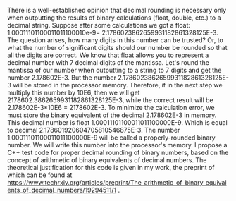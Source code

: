 
There is a well-established opinion that decimal rounding is necessary only when outputting the results of binary calculations (float, double, etc.) to a decimal string. Suppose after some calculations we got a float: 1.00011101100011011100010e-9= 2.1786023862659931182861328125E-3. The question arises, how many digits in this number can be trusted? Or, to what the number of significant digits should our number be rounded so that all the digits are correct. We know that float allows you to represent a decimal number with 7 decimal digits of the mantissa. Let's round the mantissa of our number when outputting to a string to 7 digits and get the number 2.178602E-3. But the number 2.1786023862659931182861328125E-3 will be stored in the processor memory. Therefore, if in the next step we multiply this number by 10E6, then we will get 2178602.3862659931182861328125E-3, while the correct result will be 2.178602E-3*10E6 = 2178602E-3. To minimize the calculation error, we must store the binary equivalent of the decimal 2.178602E-3 in memory. This decimal number is float 1.00011101100011011100000E-9. Which is equal to decimal 2.178601920604705810546875E-3. The number 1.00011101100011011100000E-9 will be called a properly-rounded binary number. We will write this number into the processor's memory.
I propose a C++ test code for proper decimal rounding of binary numbers, based on the concept of arithmetic of binary equivalents of decimal numbers. The theoretical justification for this code is given in my work, the preprint of which can be found at https://www.techrxiv.org/articles/preprint/The_arithmetic_of_binary_equivalents_of_decimal_numbers/19294511/1 .
